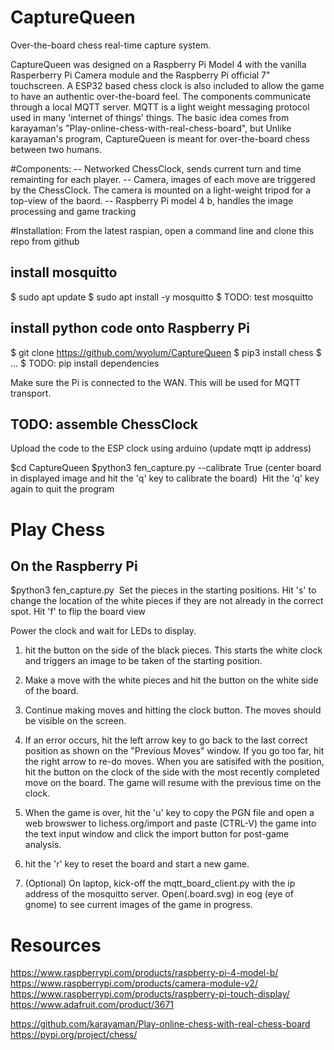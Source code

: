 # CaptureQueen
Over-the-board chess real-time capture system.

CaptureQueen was designed on a Raspberry Pi Model 4 with the vanilla
Rasperberry Pi Camera module and the Raspberry Pi official 7" touchscreen.
A ESP32 based chess clock is also included to allow the game to have an
authentic over-the-board feel.  The components communicate through a local
MQTT server.  MQTT is a light weight messaging protocol used in many 
'internet of things' things.  The basic idea comes from karayaman's 
"Play-online-chess-with-real-chess-board", but  Unlike karayaman's 
program, CaptureQueen is meant for over-the-board chess between two humans.


#Components:
-- Networked ChessClock, sends current turn and time remainting for each 
   player.
-- Camera, images of each move are triggered by the ChessClock.  The 
   camera is mounted on a light-weight tripod for a top-view of the baord.
-- Raspberry Pi model 4 b, handles the image processing and game tracking

#Installation:
From the latest raspian, open a command line and clone this repo from github

## install mosquitto
$ sudo apt update
$ sudo apt install -y mosquitto
$ TODO: test mosquitto

## install python code onto Raspberry Pi
$ git clone https://github.com/wyolum/CaptureQueen
$ pip3 install chess
$ ...
$ TODO: pip install dependencies

Make sure the Pi is connected to the WAN.  This will be used for MQTT transport.

## TODO: assemble ChessClock
Upload the code to the ESP clock using arduino (update mqtt ip address)


$cd CaptureQueen
$python3 fen_capture.py --calibrate True
(center board in displayed image and hit the 'q' key to calibrate the board)
<IMG>
Hit the 'q' key again to quit the program


# Play Chess
## On the Raspberry Pi
$python3 fen_capture.py
<IMG>
Set the pieces in the starting positions.
Hit 's' to change the location of the white pieces if they are not already in
the correct spot.
Hit 'f' to flip the board view

Power the clock and wait for LEDs to display.
1. hit the button on the side of the black pieces.  This starts the white
   clock and triggers an image to be taken of the starting position.
1. Make a move with the white pieces and hit the button on the white side 
   of the board.
   <IMG>
1. Continue making moves and hitting the clock button.  The moves should
   be visible on the screen.
   <IMG>
1. If an error occurs, hit the left arrow key to go back to the last correct
   position as shown on the "Previous Moves" window.  If you go too far, 
   hit the right arrow to re-do moves.  When you are satisifed with the 
   position, hit the button on the clock of the side with the most recently 
   completed move on the board.  The game will resume with the previous time
   on the clock.
   <IMG>
1. When the game is over, hit the 'u' key to copy the PGN file and open a 
   web browswer to lichess.org/import and paste (CTRL-V) the game into the
   text input window and click the import button for post-game analysis.
   <IMG>
1. hit the 'r' key to reset the board and start a new game.

1. (Optional) On laptop, kick-off the mqtt_board_client.py with the ip 
  address of the mosquitto server. Open(.board.svg) in eog (eye of gnome) to 
  see current images of the game in progress.

# Resources
https://www.raspberrypi.com/products/raspberry-pi-4-model-b/
https://www.raspberrypi.com/products/camera-module-v2/
https://www.raspberrypi.com/products/raspberry-pi-touch-display/
https://www.adafruit.com/product/3671

https://github.com/karayaman/Play-online-chess-with-real-chess-board
https://pypi.org/project/chess/
